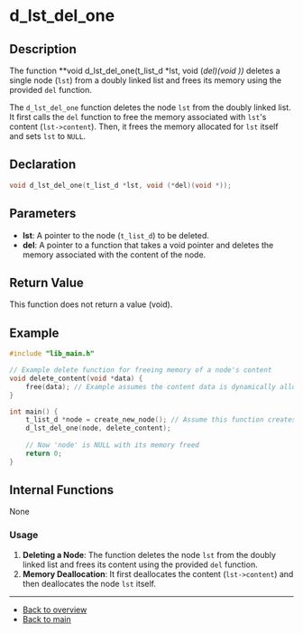 # d_lst_del_one

## Description

The function **void d_lst_del_one(t_list_d *lst, void (*del)(void *))** deletes a single node (`lst`) from a doubly linked list and frees its memory using the provided `del` function.

The `d_lst_del_one` function deletes the node `lst` from the doubly linked list. It first calls the `del` function to free the memory associated with `lst`'s content (`lst->content`). Then, it frees the memory allocated for `lst` itself and sets `lst` to `NULL`.

## Declaration
```c
void d_lst_del_one(t_list_d *lst, void (*del)(void *));
```
## Parameters

- **lst**: A pointer to the node (`t_list_d`) to be deleted.
- **del**: A pointer to a function that takes a void pointer and deletes the memory associated with the content of the node.

## Return Value

This function does not return a value (void).

## Example

```c
#include "lib_main.h"

// Example delete function for freeing memory of a node's content
void delete_content(void *data) {
    free(data); // Example assumes the content data is dynamically allocated
}

int main() {
    t_list_d *node = create_new_node(); // Assume this function creates a node with dynamically allocated content
    d_lst_del_one(node, delete_content);
    
    // Now 'node' is NULL with its memory freed
    return 0;
}
```
## Internal Functions

None

### Usage

1. **Deleting a Node**: The function deletes the node `lst` from the doubly linked list and frees its content using the provided `del` function.
2. **Memory Deallocation**: It first deallocates the content (`lst->content`) and then deallocates the node `lst` itself.

---

- [Back to overview](../Overview_about_function.md)
- [Back to main](/)
